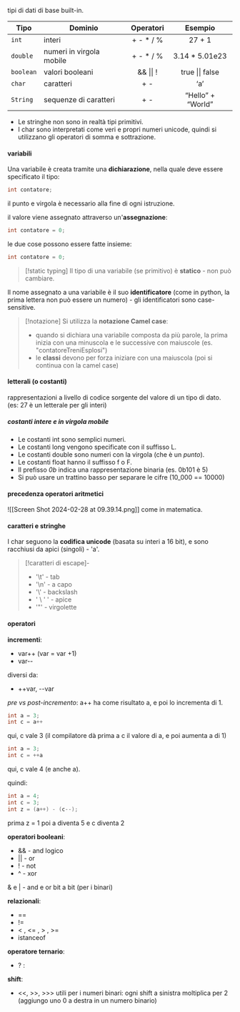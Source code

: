 tipi di dati di base built-in.

| Tipo | Dominio | Operatori | Esempio |
| ---- | ---- | :--: | :--: |
| `int` | interi | + - * / % | 27 + 1 |
| `double` | numeri in virgola mobile | + - * / % | 3.14 * 5.01e23 |
| `boolean` | valori booleani | && \|\| ! | true \|\| false |
| `char` | caratteri | + - | ‘a’ |
| `String` | sequenze di caratteri | + - | “Hello” + “World” |
- Le stringhe non sono in realtà tipi primitivi.
- I char sono interpretati come veri e propri numeri unicode, quindi si utilizzano gli operatori di somma e sottrazione.

#### variabili
Una variabile è creata tramite una **dichiarazione**, nella quale deve essere specificato il tipo:
```java
int contatore;
```
il punto e virgola è necessario alla fine di ogni istruzione.

il valore viene assegnato attraverso un'**assegnazione**:
```java
int contatore = 0;
```

le due cose possono essere fatte insieme:
```java
int contatore = 0;
```

> [!static typing]
> Il tipo di una variabile (se primitivo) è **statico** - non può cambiare.

Il nome assegnato a una variabile è il suo **identificatore** (come in python, la prima lettera non può essere un numero) - gli identificatori sono case-sensitive.

>[!notazione]
Si utilizza la **notazione Camel case**:
> - quando si dichiara una variabile composta da più parole, la prima inizia con una minuscola e le successive con maiuscole (es. "contatoreTreniEsplosi")
> - le **classi** devono per forza iniziare con una maiuscola (poi si continua con la camel case)

#### letterali (o costanti)
rappresentazioni a livello di codice sorgente del valore di un tipo di dato.
(es: 27 è un letterale per gli interi)
##### costanti intere e in virgola mobile
- Le costanti int sono semplici numeri.
- Le costanti long vengono specificate con il suffisso L.
- Le costanti double sono numeri con la virgola (che è un *punto*).
- Le costanti float hanno il suffisso f o F.
- Il prefisso *0b* indica una rappresentazione binaria (es. 0b101 è 5)
- Si può usare un trattino basso per separare le cifre (10_000 == 10000)
#### precedenza operatori aritmetici
![[Screen Shot 2024-02-28 at 09.39.14.png]]
come in matematica.

#### caratteri e stringhe
I char seguono la **codifica unicode** (basata su interi a 16 bit), e sono racchiusi da apici (singoli) - 'a'.
>[!caratteri di escape]-
>- '\t' - tab
>- '\n' - a capo
>- '\\' - backslash
>- ' \ ' ' - apice
>- '\"' - virgolette
#### operatori
**incrementi**:
- var++ (var = var +1)
- var--
 
diversi da:
- ++var, --var
 
*pre vs post-incremento*:
a++ ha come risultato a, e poi lo incrementa di 1.

```java
int a = 3;
int c = a++
```
qui, c vale 3 (il compilatore dà prima a c il valore di a, e poi aumenta a di 1)

```java
int a = 3;
int c = ++a
```
qui, c vale 4 (e anche a).

quindi:
```java
int a = 4;
int c = 3;
int z = (a++) - (c--);
```
 prima z = 1 
poi a diventa 5 e c diventa 2

**operatori booleani**:
- && - and logico 
- || - or
- ! - not
- ^ - xor

&  e | - and  e or bit a bit (per i binari)
 
**relazionali**:
- ==
- !=
- < , <= , > , >=
- istanceof

**operatore ternario**:
- ? :
 
**shift**:
- <<,  >>, >>>
utili per i numeri binari: ogni shift a sinistra moltiplica per 2 (aggiungo uno 0 a destra in un numero binario)


